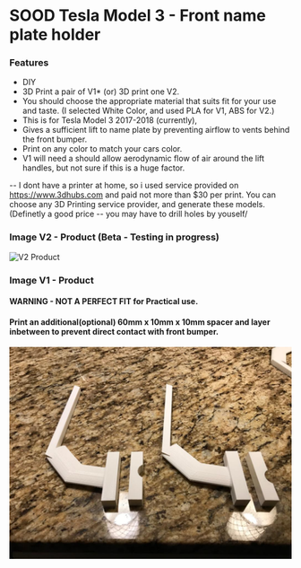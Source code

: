 # SOOD Tesla Model 3 - Front name plate holder
### Features

- DIY
- 3D Print a pair of V1* (or) 3D print one V2. 
- You should choose the appropriate material that suits fit for your use and taste. (I selected White Color, and used PLA for V1, ABS for V2.)
- This is for Tesla Model 3 2017-2018 (currently), 
- Gives a sufficient lift to name plate by preventing airflow to vents behind the front bumper.
- Print on any color to match your cars color.
- V1 will need a  should allow aerodynamic flow of air around the lift handles, but not sure if this is a huge factor.

-- I dont have a printer at home, so i used service provided on https://www.3dhubs.com and paid not more than $30 per print. You can choose any 3D Printing service provider, and generate these models. (Definetly a good price 
-- you may have to drill holes by youself/

### Image V2 - Product (Beta - Testing in progress)
![V2 Product](https://github.com/sevuganhari/sood-tm3/blob/master/v2/product.png?raw=true)

### Image V1 - Product
#### WARNING - NOT A PERFECT FIT for Practical use.
#### Print an additional(optional) 60mm x 10mm x 10mm spacer and layer inbetween to prevent direct contact with front bumper.
![V1 Product](https://github.com/sevuganhari/sood-tm3/blob/master/v1/product.jpeg?raw=true)
